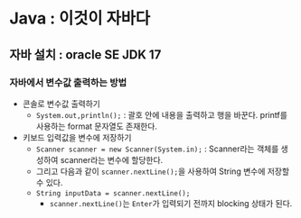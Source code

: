 # Java : 이것이 자바다
## 자바 설치 : oracle SE JDK 17
### 자바에서 변수값 출력하는 방법
+ 콘솔로 변수값 출력하기
  + `System.out,println();` : 괄호 안에 내용을 출력하고 행을 바꾼다. printf를 사용하는 format 문자열도 존재한다.
+ 키보드 입력값을 변수에 저장하기
  + `Scanner scanner = new Scanner(System.in);` : Scanner라는 객체를 생성하여 scanner라는 변수에 할당한다.
  + 그리고 다음과 같이 `scanner.nextLine();`을 사용하여 String 변수에 저장할 수 있다.
  + `String inputData = scanner.nextLine();`
    + `scanner.nextLine()`는  `Enter`가 입력되기 전까지 blocking 상태가 된다.
